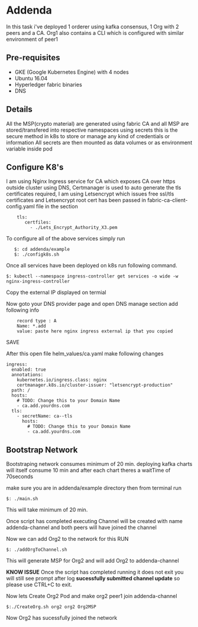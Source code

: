 # Addenda

In this task i've deployed 1 orderer using kafka consensus, 1 Org with 2 peers and a CA. Org1 also contains a CLI which is configured with similar environment of peer1

## Pre-requisites
* GKE (Google Kubernetes Engine) with 4 nodes
* Ubuntu 16.04
* Hyperledger fabric binaries
* DNS

## Details 

  All the MSP(crypto material) are generated using fabric CA and all MSP are stored/transfered into respective namespaces using secrets  this is the secure method in k8s to store or manage any kind of credentials or information
  All secrets are then mounted as data volumes or as environment variable inside pod


## Configure K8's
I am using Nginx Ingress service for CA which exposes CA over https outside cluster using DNS, Certmanager is used to auto generate the tls certificates required, I am using Letsencrypt which issues free ssl/tls certificates and Letsencrypt root cert has been passed in fabric-ca-client-config.yaml file in the section

```    
    tls:
       certfiles:
         - ./Lets_Encrypt_Authority_X3.pem
```


To configure all of the above services simply run 

```
   $: cd addenda/example
   $: ./configk8s.sh
```

Once all services have been deployed on k8s run following command.

```
$: kubectl --namespace ingress-controller get services -o wide -w nginx-ingress-controller
```

Copy the external IP displayed on termial

Now goto your DNS provider page and open DNS manage section add following info

```
    record type : A
    Name: *.add
    value: paste here nginx ingress external ip that you copied
``` 
SAVE

After this open file helm_values/ca.yaml make following changes
```
ingress:
  enabled: true
  annotations:
    kubernetes.io/ingress.class: nginx
    certmanager.k8s.io/cluster-issuer: "letsencrypt-production"
  path: /
  hosts:
    # TODO: Change this to your Domain Name
    - ca.add.yourdns.com
  tls:
    - secretName: ca--tls
      hosts:
        # TODO: Change this to your Domain Name
        - ca.add.yourdns.com
```

## Bootstrap Network
Bootstraping network consumes minimum of 20 min. deploying kafka charts will itself consume 10 min and after each chart theres a waitTime of 70seconds

make sure you are in addenda/example directory then from terminal run
```
$: ./main.sh 
```

This will take minimum of 20 min.

Once script has completed executing Channel will be created with name addenda-channel and both peers will have joined the channel

Now we can add Org2 to the network for this RUN
```
$: ./addOrgToChannel.sh
```

This will generate MSP for Org2 and will add Org2 to addenda-channel

**KNOW ISSUE** Once the script has completed running it does not exit you will still see prompt after log  **sucessfully submitted channel update** so please use CTRL+C to exit.

Now lets Create Org2 Pod and make org2 peer1 join addenda-channel
```
$:./CreateOrg.sh org2 org2 Org2MSP
```

Now Org2 has sucessfully joined the network
